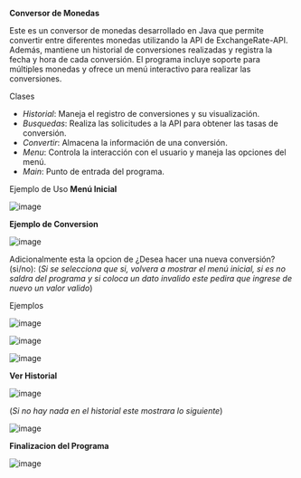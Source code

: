 **Conversor de Monedas**  

Este es un conversor de monedas desarrollado en Java que permite convertir entre diferentes monedas utilizando la API de ExchangeRate-API. 
Además, mantiene un historial de conversiones realizadas y registra la fecha y hora de cada conversión.
El programa incluye soporte para múltiples monedas y ofrece un menú interactivo para realizar las conversiones.


Clases
- *Historial*: Maneja el registro de conversiones y su visualización.
- *Busquedas*: Realiza las solicitudes a la API para obtener las tasas de conversión.
- *Convertir*: Almacena la información de una conversión.
- *Menu*: Controla la interacción con el usuario y maneja las opciones del menú.
- *Main*: Punto de entrada del programa.

Ejemplo de Uso
**Menú Inicial**  

![image](https://github.com/FanyUcles/Challenge_Convertidor_Monedas/assets/99224728/630ffef6-dc23-488f-aace-c5af660187b7)  


**Ejemplo de Conversion**  

![image](https://github.com/FanyUcles/Challenge_Convertidor_Monedas/assets/99224728/fb495317-056c-48d1-9ff2-887ac7ad33aa)  


Adicionalmente esta la opcion de ¿Desea hacer una nueva conversión? (si/no): 
(*Si se selecciona que si, volvera a mostrar el menú inicial, si es no saldra del programa y si coloca un dato invalido este pedira que ingrese de nuevo un valor valido*)  

Ejemplos  

![image](https://github.com/FanyUcles/Challenge_Convertidor_Monedas/assets/99224728/f93cee15-70c4-4487-9d32-a8651e671635)  



![image](https://github.com/FanyUcles/Challenge_Convertidor_Monedas/assets/99224728/a585993f-6953-4e43-a8ba-89a05acf2610)  



![image](https://github.com/FanyUcles/Challenge_Convertidor_Monedas/assets/99224728/575738ff-8b2d-4bc0-9a54-4cc4e64324de)  


**Ver Historial**  

![image](https://github.com/FanyUcles/Challenge_Convertidor_Monedas/assets/99224728/2dbcc203-84e1-40de-97df-b014cd69fa09)  



(*Si no hay nada en el historial este mostrara lo siguiente*)  

![image](https://github.com/FanyUcles/Challenge_Convertidor_Monedas/assets/99224728/ea2469f5-7f1e-4fe3-96f6-9f928d8b9a60)  

 


**Finalizacion del Programa**  

![image](https://github.com/FanyUcles/Challenge_Convertidor_Monedas/assets/99224728/d6ce70f4-8aeb-4ce8-acd5-cc6370b509a2)  




